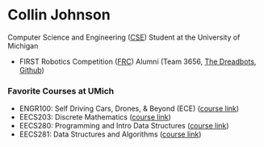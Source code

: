 # Collin Johnson
Computer Science and Engineering ([CSE](https://cse.engin.umich.edu/)) Student at the University of Michigan

* FIRST Robotics Competition ([FRC](https://www.firstinspires.org/robotics/frc)) Alumni (Team 3656, [The Dreadbots](https://dexterdreadbots.org/), [Github](https://github.com/dreadbot))

### Favorite Courses at UMich

* ENGR100: Self Driving Cars, Drones, & Beyond (ECE) ([course link](https://adue.engin.umich.edu/engr100_sections/400-self-driving/))
* EECS203: Discrete Mathematics ([course link](https://ece.engin.umich.edu/academics/course-information/course-descriptions/eecs-203/))
* EECS280: Programming and Intro Data Structures ([course link](https://eecs280.org/))
* EECS281: Data Structures and Algorithms ([course link](https://eecs281staff.github.io/eecs281.org/))
